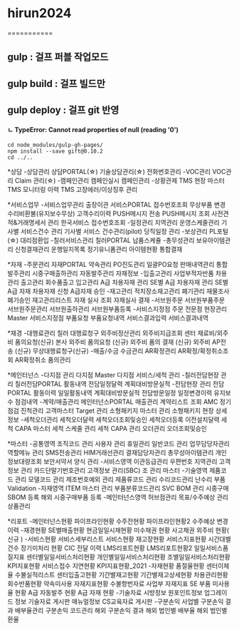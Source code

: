 # hirun2024
===========

## gulp : 걸프 퍼블 작업모드

## gulp build : 걸프 빌드만

## gulp deploy : 걸프 git 반영
#### ㄴ TypeError: Cannot read properties of null (reading '0') 
```
cd node_modules/gulp-gh-pages/ 
npm install --save gift@0.10.2 
cd ../.. 
```






*상담
-상담관리
	상담PORTAL(☆)
	기술상담관리(☆)
	전화번호관리
-VOC관리
	VOC관리
	Claim 관리(☆)
-캠페인관리
	캠페인실시
	캠페인관리
-상황관제
	TMS 현장 마스터
	TMS 모니터링 이력
	TMS 고장에러/이상징후 관리

*서비스업무
-서비스업무관리
	출장이관
	서비스PORTAL
	접수번호조회
	무상부품 변경
	수리비환불(유지보수무상)
	고객수리이력
	PUSH메시지 전송
	PUSH메시지 조회
	사전견적&amp;거래명세서 관리
	한국서비스 접수번호조회
-일정관리
	지역관리
	운영스케줄관리
	기사별 서비스건수 관리
	기사별 서비스 건수관리(pilot)
	당직일정 관리
-보상관리
	PL포털(☆)
	대리점환입
-칠러서비스관리
	칠러PORTAL
	납품스케쥴
-총무성관리
	보유아이템관리
	신청결재관리
	운행일지목록
	정기유니폼관리
	아이템현황
	통합결재

*자재
-주문관리
	자재PORTAL
	약속관리
	PO진도관리
	일괄PO요청
	판매내역관리
	통합발주관리
	시중구매출하관리
	자동발주관리
	자재정보
-입출고관리
	사업부적자반품
	차용관리
	출고관리
	회수품출고
	입고관리
	A급 차용자재 관리
	SE별 A급 차용자재 관리
	SE별 A급 자재 차용자재 신청
	A급자재 승인
-재고관리
	적치장소재고관리
	폐기관리
	재물조사
	폐기승인
	재고관리리스트
	자재 실사 조회
	자재실사 결재
-서브원주문
	서브원부품주문
	서브원주문관리
	서브원출하관리
	서브원부품등록
-서비스지정점 주문
	전문점 현장관리 Master
	서비스지정점 부품요청
	부품요청내역
	서비스결과입력
	서비스결과내역

*재경
-대행료관리
	칠러 대행료청구
	외주비정산관리
	외주비지급조회
	센터 재료비/외주비 품의요청(신규)
	본사 외주비 품의요청 (신규)
	외주비 품의 결재 (신규)
	외주비 AP전송 (신규)
	무상대행료청구(신규)
-매출/수금
	수금관리
	AR확정관리
	AR확정/확정취소조회
	AR확정취소 품의관리
	
*메인터넌스
-다지점 관리
	다지점 Master
	다지점 서비스/세척 관리
-칠러전담현장 관리
	칠러전담PORTAL
	활동내역
	전담일정달력
	계획대비방문실적
-전담현장 관리
	전담 PORTAL
	활동이력
	일일활동내역
	계획대비방문실적
	전담방문일정
	일정변경이력
	유지보수 점검내역
-계약/매출관리
	메인터넌스PORTAL
	매출관리
	계약리스트 조회
	AMC 정기점검 진척관리
	고객마스터
	Target 관리
	소형패키지 마스터 관리
	소형패키지 현장 상세정보
-세척오더관리
	세척오더달력
	세척오더조회및승인
	세척오더등록
	이전설치달력
	세척 CAPA 마스터
	세척 스케줄 관리
	세척 CAPA 관리
	오더관리
	오더조회및승인</a>
	
*마스터
-공통영역
	조직코드 관리
	사용자 관리
	휴일관리
	일반코드 관리
	업무담당자관리
	역할메뉴 관리
	SMS전송관리
	HIM거래선관리
	결재담당자관리
	총무성아이템관리
	개인정보대량조회
	보안서약서 양식 관리
-서비스영역
	이관등급관리
	우편번호 지역관리
	고객정보 관리
	카드단말기번호관리
	고객정보 관리(SBC)
	조 관리 마스터
-기술영역
	제품코드 관리
	모델코드 관리
	제조번호예외 관리
	제품류코드 관리
	수리코드관리
	난수리 부품 Validation
-자재영역
	ITEM 마스터 관리
	부품분류코드관리
	SVC BOM 관리
	시중구매SBOM 등록
	해외 시중구매부품 등록
-메인터넌스영역
	허브점관리
	목표/수주예상 관리
	상품관리

*리포트
-메인터넌스현황
	파이프라인현황
	수주잔현황
	파이프라인현황2
	수주예상 변경이력
-재경현황
	SE별매출현황
	현금일일시재현황
	미수채권 현황
	사고채권
	외주비 현황( 신규 )
-서비스현황
	서비스세부리스트
	서비스현황
	재고장현황
	서비스지표현황
	시간대별 건수
	장기미처리 현황
	CIC 전달 이력
	LMS리포트현황
	LMS리포트현황2
	일일서비스품질지표
	센터별일일서비스처리현황
	개인별일일서비스처리현황
	조별일일서비스처리현황
	KPI지표현황
	서비스접수 지연현황
	KPI지표현황_2021
-자재현황
	품절율현황
	센터이체율
	수불실적리스트
	센터입출고현황
	기간별재고현황
	기간별재고상세현황
	차용관리현황
	회수반품현황
	약속미사용
	자재지표현황
	수불항번자료
	사업부 자재지표
	SE 부품 미사용율 현황
	A급 자동발주 현황
	A급 자재 현황
-기술자료
	시방정보
	원포인트정보
	업그레이드 정보
	기술자료 게시판
	매뉴얼정보
	CS교육자료 게시판
-구분손익
	사업별 구분손익 결과
	배부율관리
	구분손익 코드관리
	해외 구분손익 결과
	해외 법인별 배부율
	해외 법인별 환율

